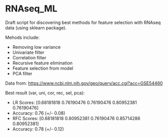 # RNAseq_ML

Draft script for discovering best methods for feature selection with RNAseq data (using sklearn package).

Mehods include:
* Removing low variance
* Univariate filter
* Correlation filter
* Recursive feature elimination
* Feature selection from model
* PCA filter


Data from:
https://www.ncbi.nlm.nih.gov/geo/query/acc.cgi?acc=GSE54460

Best result (var, uni, cor, rec, sel, pca): 
* LR  Scores:    [0.68181818 0.76190476 0.76190476 0.80952381 0.76190476] 
* Accuracy: 0.76 (+/- 0.08) 
* RFC Scores:   [0.68181818 0.80952381 0.76190476 0.85714286 0.80952381] 
* Accuracy: 0.78 (+/- 0.12) 
